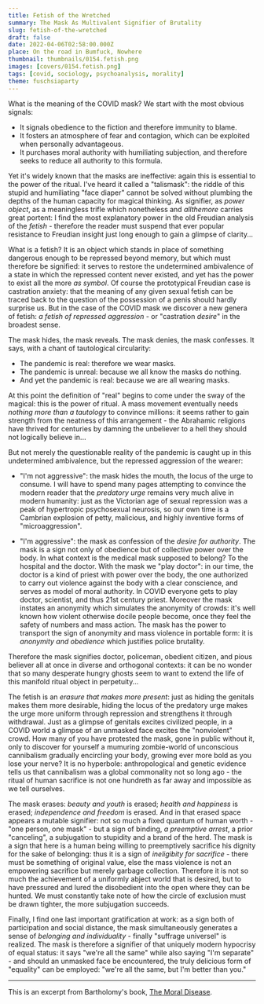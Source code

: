 ```yaml
---
title: Fetish of the Wretched
summary: The Mask As Multivalent Signifier of Brutality
slug: fetish-of-the-wretched
draft: false
date: 2022-04-06T02:58:00.000Z
place: On the road in Bumfuck, Nowhere
thumbnail: thumbnails/0154.fetish.png
images: [covers/0154.fetish.png]
tags: [covid, sociology, psychoanalysis, morality]
theme: fuschsiaparty
---
```


What is the meaning of the COVID mask? We start with the most obvious signals:

* It signals obedience to the fiction and therefore immunity to blame.
* It fosters an atmosphere of fear and contagion, which can be exploited when personally advantageous.
* It purchases moral authority with humiliating subjection, and therefore seeks to reduce all authority to this formula.

Yet it's widely known that the masks are ineffective: again this is essential to the power of the ritual. I've heard it called a "talismask": the riddle of this stupid and humiliating "face diaper" cannot be solved without plumbing the depths of the human capacity for magical thinking. As signifier, as *power object*, as a meaningless trifle which nonetheless and *allthemore* carries great portent: I find the most explanatory power in the old Freudian analysis of the *fetish* - therefore the reader must suspend that ever popular resistance to Freudian insight just long enough to gain a glimpse of clarity...

What is a fetish? It is an object which stands in place of something dangerous enough to be repressed beyond memory, but which must therefore be signified: it serves to restore the undetermined ambivalence of a state in which the repressed content never existed, and yet has the power to exist all the more *as symbol*. Of course the prototypical Freudian case is castration anxiety: that the meaning of any given sexual fetish can be traced back to the question of the possession of a penis should hardly surprise us. But in the case of the COVID mask we discover a new genera of fetish: *a fetish of repressed aggression* - or "castration *desire*" in the broadest sense.

The mask hides, the mask reveals. The mask denies, the mask confesses. It says, with a chant of tautological circularity:

* The pandemic is real: therefore we wear masks.
* The pandemic is unreal: because we all know the masks do nothing.
* And yet the pandemic is real: because we are all wearing masks.

At this point the definition of "real" begins to come under the sway of the magical: this is the power of ritual. A mass movement eventually needs *nothing more than a tautology* to convince millions: it seems rather to gain strength from the neatness of this arrangement - the Abrahamic religions have thrived for centuries by damning the unbeliever to a hell they should not logically believe in...

But not merely the questionable reality of the pandemic is caught up in this undetermined ambivalence, but the repressed aggression of the wearer:

* "I'm not aggressive": the mask hides the mouth, the locus of the urge to consume. I will have to spend many pages attempting to convince the modern reader that the *predatory urge* remains very much alive in modern humanity: just as the Victorian age of sexual repression was a peak of hypertropic psychosexual neurosis, so our own time is a Cambrian explosion of petty, malicious, and highly inventive forms of "microaggression".

* "I'm aggressive": the mask as confession of the *desire for authority*. The mask is a sign not only of obedience but of collective power over the body. In what context is the medical mask supposed to belong? To the hospital and the doctor. With the mask we "play doctor": in our time, the doctor is a kind of priest with power over the body, the one authorized to carry out violence against the body with a clear conscience, and serves as model of moral authority. In COVID everyone gets to play doctor, scientist, and thus 21st century priest. Moreover the mask instates an anonymity which simulates the anonymity of crowds: it's well known how violent otherwise docile people become, once they feel the safety of numbers and mass action. The mask has the power to transport the sign of anonymity and mass violence in portable form: it is *anonymity and obedience* which justifies police brutality.

Therefore the mask signifies doctor, policeman, obedient citizen, and pious believer all at once in diverse and orthogonal contexts: it can be no wonder that so many desperate hungry ghosts seem to want to extend the life of this manifold ritual object in perpetuity...

The fetish is an *erasure that makes more present*: just as hiding the genitals makes them more desirable, hiding the locus of the predatory urge makes the urge more uniform through repression and strengthens it through withdrawal. Just as a glimpse of genitals excites civilized people, in a COVID world a glimpse of an unmasked face excites the "nonviolent" crowd. How many of you have protested the mask, gone in public without it, only to discover for yourself a mumuring zombie-world of unconscious cannibalism gradually encircling your body, growing ever more bold as you lose your nerve? It is no hyperbole: anthropological and genetic evidence tells us that cannibalism was a global commonality not so long ago - the ritual of human sacrifice is not one hundreth as far away and impossible as we tell ourselves.

The mask erases: *beauty and youth* is erased; *health and happiness* is erased; *independence and freedom* is erased. And in that erased space appears a mutable signifier: not so much a fixed quantum of human worth - "one person, one mask" - but a sign of binding, *a preemptive arrest*, a prior "canceling", a subjugation to stupidity and a brand of the herd. The mask is a sign that here is a human being willing to preemptively sacrifice his dignity for the sake of belonging: thus it is a sign of *ineligibity for sacrifice* - there must be something of original value, else the mass violence is not an empowering sacrifice but merely garbage collection. Therefore it is not so much the achievement of a uniformly abject world that is desired, but to have pressured and lured the disobedient into the open where they can be hunted. We must constantly take note of how the circle of exclusion must be drawn tighter, the more subjugation succeeds.

Finally, I find one last important gratification at work: as a sign both of participation and social distance, the mask simultaneously generates a sense of *belonging and individuality* - finally "suffrage universel" is realized. The mask is therefore a signifier of that uniquely modern hypocrisy of equal status: it says "we're all the same" while also saying "I'm separate" - and should an unmasked face be encountered, the truly delicious form of "equality" can be employed: "we're all the same, but I'm better than you."

---

This is an excerpt from Bartholomy's book, [The Moral Disease](https://www.amazon.com/dp/1737889404).
